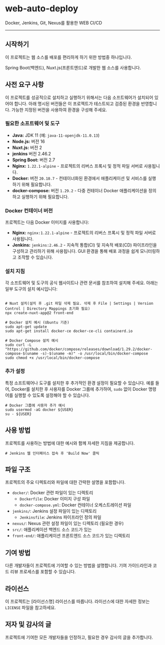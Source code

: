 # web-auto-deploy
Docker, Jenkins, Git, Nexus를 활용한 WEB CI/CD 

---

## 시작하기

이 프로젝트는 웹 소스를 배포를 편리하게 하기 위한 방법중 하나입니다.

Spring Boot(백엔드), Nuxt.js(프론트엔드)로 개발한 웹 소스를 사용합니다. 

## 사전 요구 사항

이 프로젝트를 성공적으로 설치하고 실행하기 위해서는 다음 소프트웨어가 설치되어 있어야 합니다. 아래 명시된 버전들은 이 프로젝트가 테스트되고 검증된 환경을 반영합니다. 가능한 지정된 버전을 사용하여 환경을 구성해 주세요.

### 필요한 소프트웨어 및 도구

- **Java:** JDK 11 (예: `java-11-openjdk-11.0.13`)
- **Node.js:** 버전 16
- **Nuxt.js:** 버전 2
- **jenkins** 버전 2.46.2
- **Spring Boot:** 버전 2.7
- **Nginx:** `1.22.1-alpine` - 프로젝트의 리버스 프록시 및 정적 파일 서버로 사용됩니다.
- **Docker:** 버전 `20.10.7` - 컨테이너화된 환경에서 애플리케이션 및 서비스를 실행하기 위해 필요합니다.
- **docker-compose:** 버전 `1.29.2` - 다중 컨테이너 Docker 애플리케이션을 정의하고 실행하기 위해 필요합니다.

### Docker 컨테이너 버전

프로젝트는 다음 Docker 이미지를 사용합니다:

- **Nginx:** `nginx:1.22.1-alpine` - 프로젝트의 리버스 프록시 및 정적 파일 서버로 사용됩니다.
- **Jenkins:** `jenkins:2.46.2` - 지속적 통합(CI) 및 지속적 배포(CD) 파이프라인을 구성하고 관리하기 위해 사용됩니다. GUI 환경을 통해 배포 과정을 쉽게 모니터링하고 조작할 수 있습니다.

### 설치 지침

각 소프트웨어 및 도구의 공식 웹사이트나 관련 문서를 참조하여 설치해 주세요. 아래는 일부 도구의 설치 예시입니다:

```

# Nuxt 설치(설치 후 .git 파일 삭제 필요. 삭제 후 File | Settings | Version Control | Directory Mappings 초기화 필요)
npx create-nuxt-app@2 front-end

# Docker 설치 예시 (Ubuntu 기준)
sudo apt-get update
sudo apt-get install docker-ce docker-ce-cli containerd.io

# Docker Compose 설치 예시
sudo curl -L "https://github.com/docker/compose/releases/download/1.29.2/docker-compose-$(uname -s)-$(uname -m)" -o /usr/local/bin/docker-compose
sudo chmod +x /usr/local/bin/docker-compose
```

### 추가 설정

특정 소프트웨어나 도구를 설치한 후 추가적인 환경 설정이 필요할 수 있습니다. 예를 들어, Docker를 설치한 후 사용자를 Docker 그룹에 추가하여, `sudo` 없이 Docker 명령어를 실행할 수 있도록 설정해야 할 수 있습니다.

```
# Docker 그룹에 사용자 추가 예시
sudo usermod -aG docker ${USER}
su - ${USER}
```



## 사용 방법

프로젝트를 사용하는 방법에 대한 예시와 함께 자세한 지침을 제공합니다.

```
# Jenkins 웹 인터페이스 접속 후 'Build Now' 클릭
```

## 파일 구조

프로젝트의 주요 디렉토리와 파일에 대한 간략한 설명을 포함합니다.

- `docker/`: Docker 관련 파일이 있는 디렉토리
    - `Dockerfile`: Docker 이미지 구성 파일
    - `docker-compose.yml`: Docker 컨테이너 오케스트레이션 파일
- `jenkins/`: Jenkins 설정 파일이 있는 디렉토리
    - `Jenkinsfile`: Jenkins 파이프라인 정의 파일
- `nexus/`: Nexus 관련 설정 파일이 있는 디렉토리 (필요한 경우)
- `src/`: 애플리케이션 백엔드 소스 코드가 있는 
- `front-end/`: 애플리케이션 프론트엔드 소스 코드가 있는 디렉토리

## 기여 방법

다른 개발자들이 프로젝트에 기여할 수 있는 방법을 설명합니다. 기여 가이드라인과 코드 리뷰 프로세스를 포함할 수 있습니다.

## 라이선스

이 프로젝트는 [라이선스명] 라이선스를 따릅니다. 라이선스에 대한 자세한 정보는 `LICENSE` 파일을 참고하세요.

## 저자 및 감사의 글

프로젝트에 기여한 모든 개발자들을 인정하고, 필요한 경우 감사의 글을 추가합니다.

